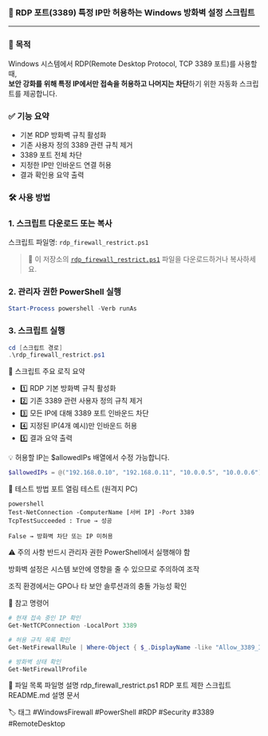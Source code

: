 ### 🔐 RDP 포트(3389) 특정 IP만 허용하는 Windows 방화벽 설정 스크립트

---

### 📁 목적

Windows 시스템에서 RDP(Remote Desktop Protocol, TCP 3389 포트)를 사용할 때,  
**보안 강화를 위해 특정 IP에서만 접속을 허용하고 나머지는 차단**하기 위한 자동화 스크립트를 제공합니다.

### ✅ 기능 요약

- 기본 RDP 방화벽 규칙 활성화
- 기존 사용자 정의 3389 관련 규칙 제거
- 3389 포트 전체 차단
- 지정한 IP만 인바운드 연결 허용
- 결과 확인용 요약 출력


### 🛠️ 사용 방법

### 1. 스크립트 다운로드 또는 복사

스크립트 파일명: `rdp_firewall_restrict.ps1`

> 📎 이 저장소의 [`rdp_firewall_restrict.ps1`](./rdp_firewall_restrict.ps1) 파일을 다운로드하거나 복사하세요.


### 2. 관리자 권한 PowerShell 실행

```powershell
Start-Process powershell -Verb runAs
```

### 3. 스크립트 실행

```powershell
cd [스크립트 경로]
.\rdp_firewall_restrict.ps1
```

🧾 스크립트 주요 로직 요약

- 1️⃣	RDP 기본 방화벽 규칙 활성화
- 2️⃣	기존 3389 관련 사용자 정의 규칙 제거
- 3️⃣	모든 IP에 대해 3389 포트 인바운드 차단
- 4️⃣	지정된 IP(4개 예시)만 인바운드 허용
- 5️⃣	결과 요약 출력

💡 허용할 IP는 $allowedIPs 배열에서 수정 가능합니다.

```powershell
$allowedIPs = @("192.168.0.10", "192.168.0.11", "10.0.0.5", "10.0.0.6")

```

🧪 테스트 방법
포트 열림 테스트 (원격지 PC)
```
powershell
Test-NetConnection -ComputerName [서버 IP] -Port 3389
TcpTestSucceeded : True → 성공

False → 방화벽 차단 또는 IP 미허용
```
⚠️ 주의 사항
반드시 관리자 권한 PowerShell에서 실행해야 함

방화벽 설정은 시스템 보안에 영향을 줄 수 있으므로 주의하여 조작

조직 환경에서는 GPO나 타 보안 솔루션과의 충돌 가능성 확인

📜 참고 명령어
```powershell
# 현재 접속 중인 IP 확인
Get-NetTCPConnection -LocalPort 3389

# 허용 규칙 목록 확인
Get-NetFirewallRule | Where-Object { $_.DisplayName -like "Allow_3389_IP_*" }

# 방화벽 상태 확인
Get-NetFirewallProfile
```

📌 파일 목록
파일명	설명
rdp_firewall_restrict.ps1	RDP 포트 제한 스크립트
README.md	설명 문서

🏷️ 태그
#WindowsFirewall #PowerShell #RDP #Security #3389 #RemoteDesktop
